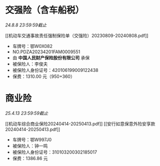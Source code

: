 # 交强险（含车船税）
*24.8.8 23:59:59截止*

[[机动车交通事故责任强制保险单（交强险）20230809-20240808.pdf]]
- 车牌号：鄂W0X082
- NO.PDZA20234201FAM0009551
- 由 **中国人民财产保险股份有限公司** 承保
- 被保险人：李俊夫
- 被保险人身份证号：420106199009122438
- 保费：1310.00 元（950+360）

# 商业险
*25.4.13 23:59:59截止*

[[机动车综合商业保险20240414-20250413.pdf]]
[[安行如意保意外险安享款20240414-20250413.pdf]]
- 车牌号：鄂W997J0
- 被保险人：钟一鸣
- 被保险人身份证号：310103200302185017
- 保费：1386.86 元